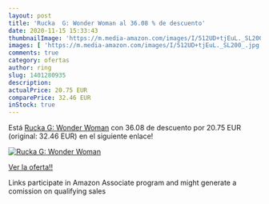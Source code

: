 ```yaml
---
layout: post
title: 'Rucka  G: Wonder Woman al 36.08 % de descuento'
date: 2020-11-15 15:33:43
thumbnailImage: 'https://m.media-amazon.com/images/I/512UD+tjEuL._SL200_.jpg'
images: [ 'https://m.media-amazon.com/images/I/512UD+tjEuL._SL200_.jpg' ]
comments: true
category: ofertas
author: ring
slug: 1401280935
description:
actualPrice: 20.75 EUR
comparePrice: 32.46 EUR
inStock: true
---
```


Está [Rucka  G: Wonder Woman](https://www.amazon.es/dp/1401280935/?tag=tolees-21) con 36.08 de descuento por 20.75 EUR (original: 32.46 EUR) en el siguiente enlace!

[![Rucka  G: Wonder Woman](https://m.media-amazon.com/images/I/512UD+tjEuL._SL200_.jpg)](https://www.amazon.es/dp/1401280935/?tag=tolees-21)

[Ver la oferta!!](https://www.amazon.es/dp/1401280935/?tag=tolees-21)

Links participate in Amazon Associate program and might generate a comission on qualifying sales


